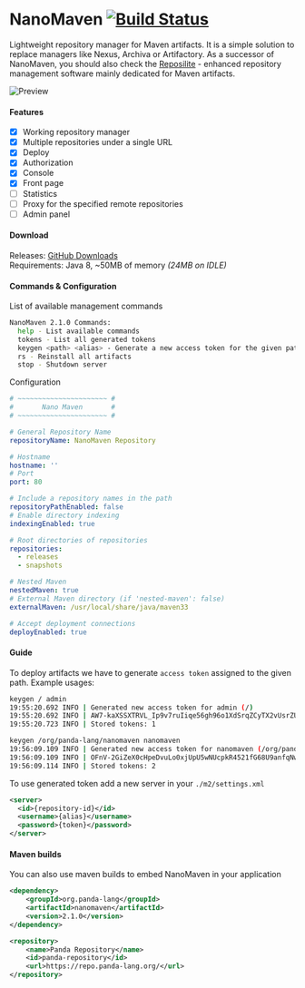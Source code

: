 # NanoMaven [![Build Status](https://travis-ci.org/dzikoysk/nanomaven.svg?branch=master)](https://travis-ci.org/dzikoysk/nanomaven)
Lightweight repository manager for Maven artifacts. 
It is a simple solution to replace managers like Nexus, Archiva or Artifactory. 
As a successor of NanoMaven,
you should also check the [Reposilite](https://github.com/panda-lang/reposilite) - enhanced repository management software mainly dedicated for Maven artifacts.

![Preview](https://user-images.githubusercontent.com/4235722/78812901-73b8c680-79cc-11ea-95d5-9763a53e4240.png)

#### Features
* [x] Working repository manager
* [x] Multiple repositories under a single URL
* [x] Deploy
* [x] Authorization
* [x] Console
* [x] Front page
* [ ] Statistics
* [ ] Proxy for the specified remote repositories
* [ ] Admin panel

#### Download
Releases: [GitHub Downloads](https://github.com/dzikoysk/NanoMaven/releases) <br>
Requirements: Java 8, ~50MB of memory _(24MB on IDLE)_

#### Commands & Configuration
List of available management commands

```bash
NanoMaven 2.1.0 Commands:
  help - List available commands
  tokens - List all generated tokens
  keygen <path> <alias> - Generate a new access token for the given path
  rs - Reinstall all artifacts
  stop - Shutdown server
```

Configuration

```yaml
# ~~~~~~~~~~~~~~~~~~~~~~ #
#       Nano Maven       #
# ~~~~~~~~~~~~~~~~~~~~~~ #

# General Repository Name
repositoryName: NanoMaven Repository

# Hostname
hostname: ''
# Port
port: 80

# Include a repository names in the path
repositoryPathEnabled: false
# Enable directory indexing
indexingEnabled: true

# Root directories of repositories
repositories:
  - releases
  - snapshots

# Nested Maven
nestedMaven: true
# External Maven directory (if 'nested-maven': false)
externalMaven: /usr/local/share/java/maven33

# Accept deployment connections
deployEnabled: true
```

#### Guide
To deploy artifacts we have to generate `access token` assigned to the given path. Example usages:

```bash
keygen / admin
19:55:20.692 INFO | Generated new access token for admin (/)
19:55:20.692 INFO | AW7-kaXSSXTRVL_Ip9v7ruIiqe56gh96o1XdSrqZCyTX2vUsrZU3roVOfF-YYF-y
19:55:20.723 INFO | Stored tokens: 1

keygen /org/panda-lang/nanomaven nanomaven
19:56:09.109 INFO | Generated new access token for nanomaven (/org/panda-lang/nanomaven)
19:56:09.109 INFO | OFnV-2GiZeX0cHpeDvuLo0xjUpU5wNUcpkR4521fG68U9anfqNwKsVkFcQUCK4yk
19:56:09.114 INFO | Stored tokens: 2
```

To use generated token add a new server in your `./m2/settings.xml`  

```xml
<server>
  <id>{repository-id}</id>
  <username>{alias}</username>
  <password>{token}</password>
</server>
```
#### Maven builds
You can also use maven builds to embed NanoMaven in your application

```xml
<dependency>
    <groupId>org.panda-lang</groupId>
    <artifactId>nanomaven</artifactId>
    <version>2.1.0</version>
</dependency>

<repository>
    <name>Panda Repository</name>
    <id>panda-repository</id>
    <url>https://repo.panda-lang.org/</url>
</repository>
```

